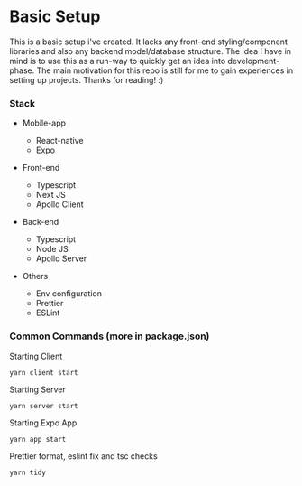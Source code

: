 # Basic Setup
This is a basic setup i've created. It lacks any front-end styling/component libraries and also any backend model/database structure. The idea I have in mind is to use this as a run-way to quickly get an idea into development-phase. The main motivation for this repo is still for me to gain experiences in setting up projects. Thanks for reading! :)

### Stack
- Mobile-app
  - React-native
  - Expo

- Front-end
  - Typescript
  - Next JS
  - Apollo Client

- Back-end
  - Typescript
  - Node JS
  - Apollo Server

- Others
  - Env configuration
  - Prettier
  - ESLint

### Common Commands (more in package.json)
Starting Client
```
yarn client start
```
Starting Server
```
yarn server start
```
Starting Expo App
```
yarn app start
```
Prettier format, eslint fix and tsc checks 
```
yarn tidy
```
